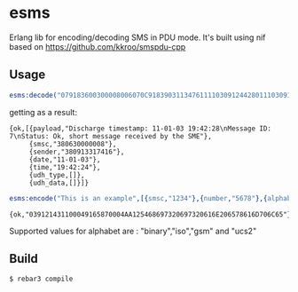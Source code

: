 esms
=====
 Erlang lib for encoding/decoding SMS in PDU mode. It's built using nif based on https://github.com/kkroo/smspdu-cpp

Usage
-----

```erlang
esms:decode("079183600300008006070C9183903113476111103091244280111030912482800000").
```
getting as a result:

```
{ok,[{payload,"Discharge timestamp: 11-01-03 19:42:28\nMessage ID: 7\nStatus: Ok, short message received by the SME"},
     {smsc,"380630000008"},
     {sender,"380913317416"},
     {date,"11-01-03"},
     {time,"19:42:24"},
     {udh_type,[]},
     {udh_data,[]}]}
```

```erlang
esms:encode("This is an example",[{smsc,"1234"},{number,"5678"},{alphabet,"biniary"}]).
```

```
{ok,"039121431100049165870004AA125468697320697320616E206578616D706C65"}
```
Supported values for alphabet are : "binary","iso","gsm" and "ucs2"

Build
-----

    $ rebar3 compile
